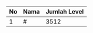 | No | Nama            | Jumlah Level |
|----|-----------------|--------------|
| 1  | #    |    3512        |
